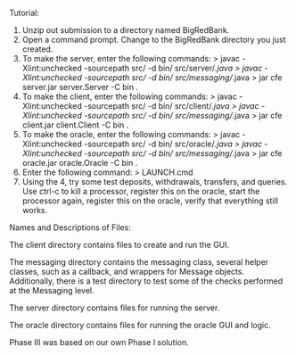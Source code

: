 Tutorial:


1. Unzip out submission to a directory named BigRedBank.
2. Open a command prompt. Change to the BigRedBank directory you just created.
3. To make the server, enter the following commands:
        > javac -Xlint:unchecked -sourcepath src/ -d bin/ src/server/*.java
        > javac -Xlint:unchecked -sourcepath src/ -d bin/ src/messaging/*.java
        > jar cfe server.jar server.Server -C bin .
4. To make the client, enter the following commands:
        > javac -Xlint:unchecked -sourcepath src/ -d bin/ src/client/*.java
        > javac -Xlint:unchecked -sourcepath src/ -d bin/ src/messaging/*.java
        > jar cfe client.jar client.Client -C bin .
5. To make the oracle, enter the following commands:
        > javac -Xlint:unchecked -sourcepath src/ -d bin/ src/oracle/*.java
        > javac -Xlint:unchecked -sourcepath src/ -d bin/ src/messaging/*.java
        > jar cfe oracle.jar oracle.Oracle -C bin .
6. Enter the following command:
        > LAUNCH.cmd
7. Using the 4, try some test deposits, withdrawals, transfers, and queries.
   Use ctrl-c to kill a processor, register this on the oracle, start the 
   processor again, register this on the oracle, verify that everything still works.


Names and Descriptions of Files:

The client directory contains files to create and run the GUI. 

The messaging directory contains the messaging class, several helper classes,
such as a callback, and wrappers for Message objects. Additionally, there is a
test directory to test some of the checks performed at the Messaging level.

The server directory contains files for running the server.

The oracle directory contains files for running the oracle GUI and logic.

Phase III was based on our own Phase I solution.
